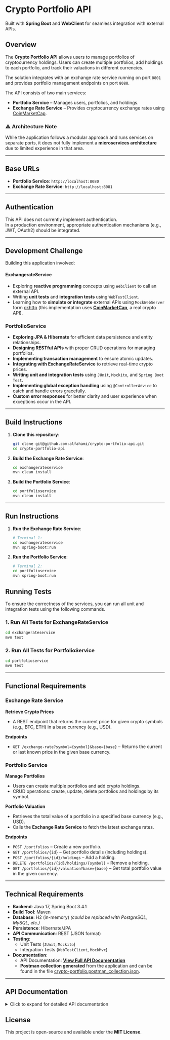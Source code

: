 # Crypto Portfolio API  

Built with **Spring Boot** and **WebClient** for seamless integration with external APIs.  

## Overview  
The **Crypto Portfolio API** allows users to manage portfolios of cryptocurrency holdings. Users can create multiple portfolios, add holdings to each portfolio, and track their valuations in different currencies. 

The solution integrates with an exchange rate service running on port `8801` and provides portfolio management endpoints on port `8080`.

The API consists of two main services:  

- **Portfolio Service** – Manages users, portfolios, and holdings.  
- **Exchange Rate Service** – Provides cryptocurrency exchange rates using [CoinMarketCap](https://coinmarketcap.com/api/documentation/v1/#section/Quick-Start-Guide).  

### ⚠ Architecture Note  
While the application follows a modular approach and runs services on separate ports, it does not fully implement a **microservices architecture** due to limited experience in that area.  

---

## Base URLs  
- **Portfolio Service**: `http://localhost:8080`  
- **Exchange Rate Service**: `http://localhost:8081`  

---

## Authentication  
This API does not currently implement authentication.\
In a production environment, appropriate authentication mechanisms (e.g., JWT, OAuth2) should be integrated.  

---

## Development Challenge  
Building this application involved:

#### ExchangerateService
- Exploring **reactive programming** concepts using `WebClient` to call an external API.  
- Writing **unit tests** and **integration tests** using `WebTestClient`.  
- Learning how to **simulate or integrate** external APIs using `MockWebServer` form [okhttp](https://github.com/square/okhttp) (this implementation uses **[CoinMarketCap](https://coinmarketcap.com/api/documentation/v1/#section/Quick-Start-Guide)**, a real crypto API). 

### **PortfolioService**
- **Exploring JPA & Hibernate** for efficient data persistence and entity relationships.  
- **Designing RESTful APIs** with proper CRUD operations for managing portfolios.  
- **Implementing transaction management** to ensure atomic updates.  
- **Integrating with ExchangeRateService** to retrieve real-time crypto prices.  
- **Writing unit and integration tests** using `JUnit`, `Mockito`, and `Spring Boot Test`.  
- **Implementing global exception handling** using `@ControllerAdvice` to catch and handle errors gracefully.  
- **Custom error responses** for better clarity and user experience when exceptions occur in the API.
---

## Build Instructions  

1. **Clone this repository**:  
   ```bash
   git clone git@github.com:alfahami/crypto-portfolio-api.git
   cd crypto-portfolio-api
   ```

2. **Build the Exchange Rate Service**:  
   ```bash
   cd exchangerateservice
   mvn clean install
   ```

3. **Build the Portfolio Service**:  
   ```bash
   cd portfolioservice
   mvn clean install
   ```
---

## Run Instructions  

1. **Run the Exchange Rate Service**:  
   ```bash
   # Terminal 1:
   cd exchangerateservice
   mvn spring-boot:run
   ```

2. **Run the Portfolio Service**:  
   ```bash
   # Terminal 2:
   cd portfolioservice
   mvn spring-boot:run
   ```

## Running Tests

To ensure the correctness of the services, you can run all unit and integration tests using the following commands.

### 1. Run All Tests for ExchangeRateService
```bash
cd exchangerateservice
mvn test
```

### 2. Run All Tests for PortfolioService
```bash
cd portfolioservice
mvn test
```
---

## Functional Requirements  

### Exchange Rate Service  
**Retrieve Crypto Prices**  
- A REST endpoint that returns the current price for given crypto symbols (e.g., BTC, ETH) in a base currency (e.g., USD).   

**Endpoints**  
- `GET /exchange-rate?symbol={symbol}&base={base}` – Returns the current or last known price in the given base currency.  

### Portfolio Service  
**Manage Portfolios**  
- Users can create multiple portfolios and add crypto holdings.  
- CRUD operations: create, update, delete portfolios and holdings by its symbol.  

**Portfolio Valuation**  
- Retrieves the total value of a portfolio in a specified base currency (e.g., USD).  
- Calls the **Exchange Rate Service** to fetch the latest exchange rates.  

**Endpoints**  
- `POST /portfolios` – Create a new portfolio.  
- `GET /portfolios/{id}` – Get portfolio details (including holdings).  
- `POST /portfolios/{id}/holdings` – Add a holding.  
- `DELETE /portfolios/{id}/holdings/{symbol}` – Remove a holding.  
- `GET /portfolios/{id}/valuation?base={base}` – Get total portfolio value in the given currency.  

---

## Technical Requirements  

- **Backend**: Java 17, Spring Boot 3.4.1  
- **Build Tool**: Maven  
- **Database**: H2 (in-memory) *(could be replaced with PostgreSQL, MySQL, etc.)*  
- **Persistence**: Hibernate/JPA  
- **API Communication**: REST (JSON format)  
- **Testing**:  
  - Unit Tests (`JUnit`, `Mockito`)  
  - Integration Tests (`WebTestClient`, `MockMvc`)  
- **Documentation**:  
  - API Documentation: **[View Full API Documentation](#api-documentation)**  
  - **Postman collection generated** from the application and can be found in the file [crypto-portfolio.postman_collection.json](./crypto-portfolio.postman_collection.json).

---

## API Documentation  

<details>
  <summary>Click to expand for detailed API documentation</summary>
  

This section provides details endpoints, descriptions, request methods, and sample payloads of the **Crypto Portfolio API** 

### 1. Exchange Rate API

#### 1.1 Get Latest Exchange Rates
**Endpoint:** `GET /exchange-rate/latest`
- Retrieves the latest exchange rates for supported cryptocurrencies.

**Request Example:**
```http
GET http://localhost:8081/exchange-rate/latest
```

#### 1.2 Get Last Price for a Specific Symbol
**Endpoint:** `GET /exchange-rate?symbol={symbol}&base={base}`
- Retrieves the latest exchange rate for a specific cryptocurrency.

**Request Example:**
```http
GET http://localhost:8081/exchange-rate?symbol=BTC&base=MAD
```
---

### 2. User Management

#### 2.1 Create User
**Endpoint:** `POST /users`
- Creates a new user.

**Request Example:**
```json
{
  "firstName": "Tupac",
  "lastName": "Amaru",
  "birthDate": "1992-04-29",
  "profession": "Producer"
}
```
#### 2.2 Retrieve User
**Endpoint:** `GET /users/{userId}`
- Retrieves details of a user by ID.

#### 2.3 Update User
**Endpoint:** `PATCH /users/{userId}`
- Updates user details.

**Request Example:**
```json
{
  "id": "1",
  "lastName": "Shakur",
  "birthDate": "1978-04-29",
  "profession": "King of Rap"
}
```

#### 2.4 Remove User
**Endpoint:** `DELETE /users/{userId}`
- Deletes a user by ID.

#### 2.5 Retrieve All Portfolios for a User
**Endpoint:** `GET /users/{userId}/portfolios/all`
- Fetches all portfolios owned by a user.

---

### 3. Portfolio Management

#### 3.1 Create Portfolio
**Endpoint:** `POST /users/{userId}/portfolios`
- Creates a new portfolio for a user.

**Request Example:**
```json
{
  "name": "Medical Sales Stock"
}
```
#### 3.2 Retrieve Portfolio
**Endpoint:** `GET /users/{userId}/portfolios/{portfolioId}`
- Retrieves portfolio details by ID.

#### 3.3 Update Portfolio
**Endpoint:** `PATCH /users/{userId}/portfolios/{portfolioId}`
- Updates an existing portfolio.

**Request Example:**
```json
{
  "id": 1,
  "name": "Shakur Music Investment"
}
```
#### 3.4 Remove Portfolio
**Endpoint:** `DELETE /users/{userId}/portfolios/{portfolioId}`
- Deletes a portfolio.

#### 3.5 Retrieve All Holdings in a Portfolio
**Endpoint:** `GET /users/{userId}/portfolios/{portfolioId}/holdings/all`
- Lists all holdings in a portfolio.

#### 3.6 Get Portfolio Valuation
**Endpoint:** `GET /users/{userId}/portfolios/{portfolioId}/valuation?base={currency}`
- Returns the total value of a portfolio in the specified base currency.

**Request Example:**
```http
GET http://localhost:8080/users/1/portfolios/1/valuation?base=MAD
```

---

### 4. Holding Management

#### 4.1 Create Holding
**Endpoint:** `POST /users/{userId}/portfolios/{portfolioId}/holdings`
- Adds a cryptocurrency holding to a portfolio.

**Request Example:**
```json
{
  "symbol": "LTC",
  "amount": 15.5
}
```

#### 4.2 Retrieve Holding
**Endpoint:** `GET /users/{userId}/portfolios/{portfolioId}/holdings/{symbol}`
- Retrieves a specific holding by its symbol.

#### 4.3 Update Holding
**Endpoint:** `PATCH /users/{userId}/portfolios/{portfolioId}/holdings/{symbol}`
- Updates a holding.

**Request Example:**
```json
{
  "symbol": "BTC",
  "amount": 345.123
}
```

#### 4.4 Remove Holding
**Endpoint:** `DELETE /users/{userId}/portfolios/{portfolioId}/holdings/{symbol}`
- Removes a holding from a portfolio.

**Request Example:**
```http
DELETE http://localhost:8080/users/1/portfolios/1/holdings/3
```

---

#### Notes
- All endpoints assume a `localhost` setup. 
- `DELETE` operations do not return a body but should return `204 No Content`.
- `PATCH` allows partial updates.
- Consider adding authentication and validation layers if necessary.

</details>

## License  
This project is open-source and available under the **MIT License**.
